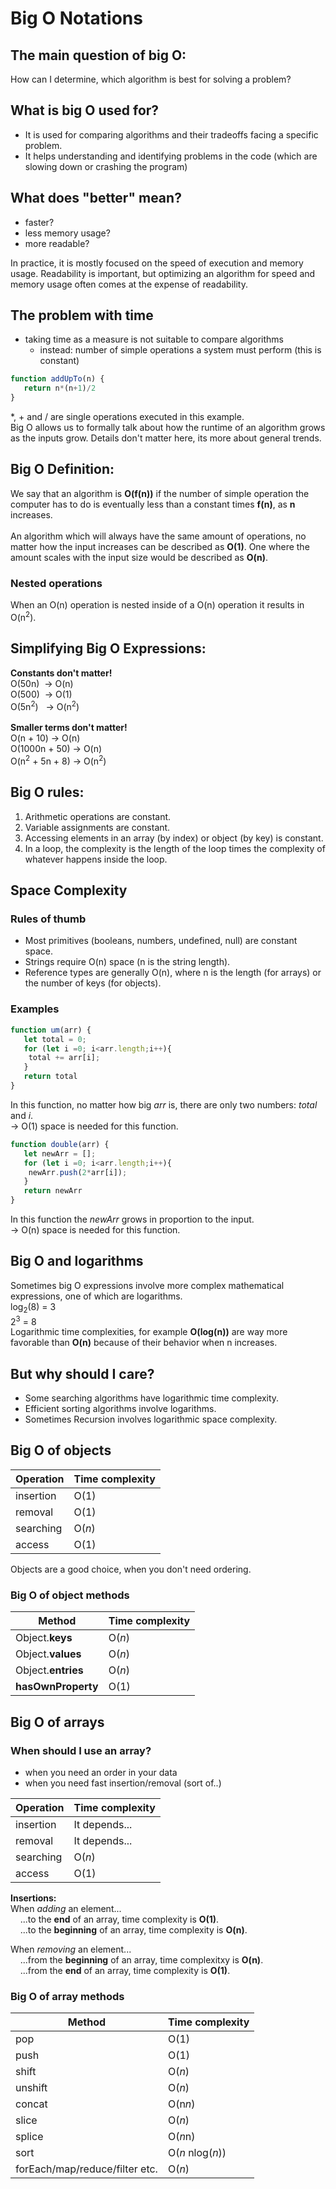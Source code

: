 # Big O Notations
## The main question of big O:

How can I determine, which algorithm is best for solving a problem? 
## What is big O used for?

- It is used for comparing algorithms and their tradeoffs facing a specific problem.
- It helps understanding and identifying problems in the code (which are slowing down or crashing the program)

## What does "better" mean?

- faster?
- less memory usage?
- more readable?

In practice, it is mostly focused on the speed of execution and memory usage. Readability is important, but optimizing an algorithm for speed and memory usage often comes at the expense of readability.

## The problem with time

- taking time as a measure is not suitable to compare algorithms
    - instead: number of simple operations a system must perform (this is constant)

```js
function addUpTo(n) {
   return n*(n+1)/2
}
```
*, + and / are single operations executed in this example. </br>
Big O allows us to formally talk about how the runtime of an algorithm grows as the inputs grow. Details don't matter here, its more about general trends.

## Big O Definition: 

We say that an algorithm is **O(f(n))** if the number of simple operation the computer has to do is eventually less than a constant times **f(n)**, as **n** increases.
</br>
</br>
An algorithm which will always have the same amount of operations, no matter how the input increases can be described as **O(1)**. One where the amount scales with the input size would be described as **O(n)**.

### Nested operations

When an O(n) operation is nested inside of a O(n) operation it results in O(n<sup>2</sup>).
## Simplifying Big O Expressions:

**Constants don't matter!**</br>
O(50n)&nbsp;&nbsp;&rarr; O(n)</br>
O(500)&nbsp;&nbsp;&rarr; O(1)</br>
O(5n<sup>2</sup>)&nbsp;&nbsp;&nbsp;&rarr; O(n<sup>2</sup>)</br>
</br>
**Smaller terms don't matter!**</br>
O(n + 10) &rarr; O(n) </br>
O(1000n + 50) &rarr; O(n)</br>
O(n<sup>2</sup> + 5n + 8) &rarr; O(n<sup>2</sup>)

## Big O rules:

1. Arithmetic operations are constant.
2. Variable assignments are constant.
3. Accessing elements in an array (by index) or object (by key) is constant.
4. In a loop, the complexity is the length of the loop times the complexity of whatever happens inside the loop.

## Space Complexity

### Rules of thumb

- Most primitives (booleans, numbers, undefined, null) are constant space.
- Strings require O(n) space (n is the string length).
- Reference types are generally O(n), where n is the length (for arrays) or the number of keys (for objects).

### Examples

```js
function um(arr) {
   let total = 0;
   for (let i =0; i<arr.length;i++){
    total += arr[i];
   }
   return total
}
```
In this function, no matter how big *arr* is, there are only two numbers: *total* and *i*. </br>
&rarr; O(1) space is needed for this function.

```js
function double(arr) {
   let newArr = [];
   for (let i =0; i<arr.length;i++){
    newArr.push(2*arr[i]);
   }
   return newArr
}
```
In this function the *newArr* grows in proportion to the input. </br>
&rarr; O(n) space is needed for this function.

## Big O and logarithms

Sometimes big O expressions involve more complex mathematical expressions, one of which are logarithms.</br>
log<sub>2</sub>(8) = 3 </br>
2<sup>3</sup> = 8 </br>
Logarithmic time complexities, for example **O(log(n))** are way more favorable than **O(n)** because of their behavior when n increases.

## But why should I care?
- Some searching algorithms have logarithmic time complexity.
- Efficient sorting algorithms involve logarithms.
- Sometimes Recursion involves logarithmic space complexity.

## Big O of objects

| Operation | Time complexity |
| --- | --- |
| insertion | O(1) |
| removal | O(1) |
| searching | O(*n*) |
| access | O(1) |

Objects are a good choice, when you don't need ordering. 

### Big O of object methods

| Method | Time complexity |
| --- | --- |
| Object.**keys** | O(*n*) |
| Object.**values** | O(*n*) |
| Object.**entries** | O(*n*) |
| **hasOwnProperty** | O(1) |

## Big O of arrays

### When should I use an array?

- when you need an order in your data
- when you need fast insertion/removal (sort of..)

| Operation | Time complexity |
| --- | --- |
| insertion | It depends... |
| removal | It depends... |
| searching | O(*n*) |
| access | O(1) |

**Insertions:**</br>
When *adding* an element...</br>
&nbsp;&nbsp;&nbsp;&nbsp;...to the **end** of an array, time complexity is **O(1)**.</br>
&nbsp;&nbsp;&nbsp;&nbsp;...to the **beginning** of an array, time complexity is **O(n)**.</br>

When *removing* an element...</br>
&nbsp;&nbsp;&nbsp;&nbsp;...from the **beginning** of an array, time complexitxy is **O(n)**.</br>
&nbsp;&nbsp;&nbsp;&nbsp;...from the **end** of an array, time complexity is **O(1)**.

### Big O of array methods

| Method | Time complexity |
| --- | --- |
| pop | O(1) |
| push | O(1) |
| shift | O(*n*) |
| unshift | O(*n*) |
| concat | O(n*n*) |
| slice | O(*n*) |
| splice | O(*n*n) |
| sort | O(*n* nlog(*n*)) |
| forEach/map/reduce/filter etc. | O(*n*) |
